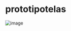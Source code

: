﻿# prototipotelas
![image](https://github.com/user-attachments/assets/e6ea106b-d0ce-46ee-9ac0-18859cf72e1d)
